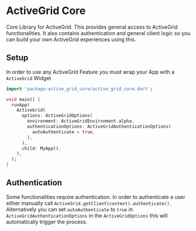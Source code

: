 # ActiveGrid Core

Core Library for ActiveGrid. This provides general access to ActiveGrid functionalities.
It also contains authentication and general client logic so you can build your own ActiveGrid experiences using this.

## Setup
In order to use any ActiveGrid Feature you must wrap your App with a `ActiveGrid` Widget

```dart
import 'package:active_grid_core/active_grid_core.dart';

void main() {
  runApp(
    ActiveGrid(
      options: ActiveGridOptions(
        environment: ActiveGridEnvironment.alpha,
        authenticationOptions: ActiveGridAuthenticationOptions(
          autoAuthenticate = true,
        ),
      ),
      child: MyApp(),
    ),
  );
}
```

## Authentication
Some functionalities require authentication.
In order to authenticate a user either manually call `ActiveGrid.getClient(context).authenticate()`.
Alternatively you can set `autoAuthenticate` to `true` in `ActiveGridAuthenticationOptions` in the `ActiveGridOptions` this will automatically trigger the process.